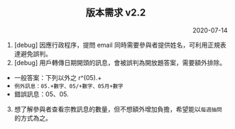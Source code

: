 <h2 align="center">版本需求 v2.2</h2>

<p align="right">2020-07-14</p>

1. \[debug] 因應行政程序，提問 email 同時需要參與者提供姓名，可利用正規表達避免誤判。
2. \[debug] 用戶轉傳日期開頭的訊息，會被誤判為開放題答案，需要額外排除。
- 一般答案：下列以外之 r^(05).+
- `例外訊息：05.+數字、05/+數字、05月+數字`
- 錯誤訊息：05、05.
3. 想了解參與者查看宗教訊息的數量，但不想額外增加負擔，希望能以`每週抽問`的方式為之。
